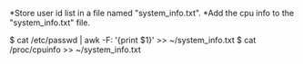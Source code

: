 *Store user id list in a file named "system_info.txt".
*Add the cpu info to the "system_info.txt" file.

$ cat /etc/passwd | awk -F: '{print $1}' >> ~/system_info.txt
$ cat /proc/cpuinfo >> ~/system_info.txt
